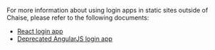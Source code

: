 For more information about using login apps in static sites outside of Chaise, please refer to the following documents:

- [React login app](../../docs/user-docs/login-app.md)
- [Deprecated AngularJS login app](../../docs/user-docs/login-app-deprecated.md)


